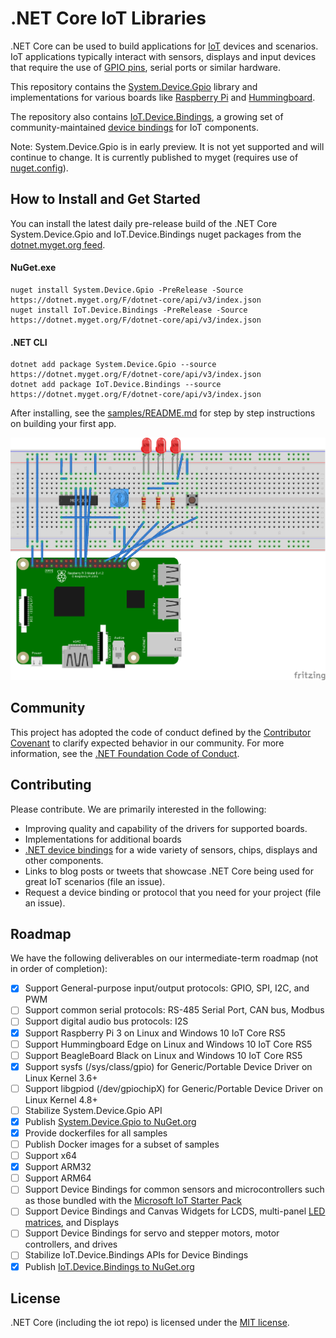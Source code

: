 # .NET Core IoT Libraries

.NET Core can be used to build applications for [IoT](https://en.wikipedia.org/wiki/Internet_of_things) devices and scenarios. IoT applications typically interact with sensors, displays and input devices that require the use of [GPIO pins](https://en.wikipedia.org/wiki/General-purpose_input/output), serial ports or similar hardware.

This repository contains the [System.Device.Gpio](https://www.nuget.org/packages/System.Device.Gpio) library and implementations for various boards like [Raspberry Pi](https://www.raspberrypi.org/) and [Hummingboard](https://www.solid-run.com/nxp-family/hummingboard/).

The repository also contains [IoT.Device.Bindings](https://www.nuget.org/packages/Iot.Device.Bindings), a growing set of community-maintained [device bindings](src/devices/README.md) for IoT components.

Note: System.Device.Gpio is in early preview. It is not yet supported and will continue to change. It is currently published to myget (requires use of [nuget.config](samples/led-blink/nuget.config)).

## How to Install and Get Started

You can install the latest daily pre-release build of the .NET Core System.Device.Gpio and IoT.Device.Bindings nuget packages from the [dotnet.myget.org feed](https://dotnet.myget.org/feed/dotnet-core/package/nuget/System.Device.Gpio).

#### NuGet.exe
~~~~
nuget install System.Device.Gpio -PreRelease -Source https://dotnet.myget.org/F/dotnet-core/api/v3/index.json
nuget install IoT.Device.Bindings -PreRelease -Source https://dotnet.myget.org/F/dotnet-core/api/v3/index.json
~~~~

#### .NET CLI
~~~~
dotnet add package System.Device.Gpio --source https://dotnet.myget.org/F/dotnet-core/api/v3/index.json
dotnet add package IoT.Device.Bindings --source https://dotnet.myget.org/F/dotnet-core/api/v3/index.json
~~~~

After installing, see the [samples/README.md](samples/README.md) for step by step instructions on building your first app.

![Raspberry Pi Breadboard diagram](samples/led-more-blinking-lights/rpi-more-blinking-lights_bb.png)


## Community 

This project has adopted the code of conduct defined by the [Contributor Covenant](https://contributor-covenant.org/)
to clarify expected behavior in our community. For more information, see the [.NET Foundation Code of Conduct](https://www.dotnetfoundation.org/code-of-conduct).

## Contributing

Please contribute. We are primarily interested in the following:

* Improving quality and capability of the drivers for supported boards.
* Implementations for additional boards
* [.NET device bindings](src/devices) for a wide variety of sensors, chips, displays and other components.
* Links to blog posts or tweets that showcase .NET Core being used for great IoT scenarios (file an issue).
* Request a device binding or protocol that you need for your project (file an issue).

## Roadmap

We have the following deliverables on our intermediate-term roadmap (not in order of completion):

* [x] Support General-purpose input/output protocols: GPIO, SPI, I2C, and PWM
* [ ] Support common serial protocols: RS-485 Serial Port, CAN bus, Modbus
* [ ] Support digital audio bus protocols: I2S
* [x] Support Raspberry Pi 3 on Linux and Windows 10 IoT Core RS5
* [ ] Support Hummingboard Edge on Linux and Windows 10 IoT Core RS5
* [ ] Support BeagleBoard Black on Linux and Windows 10 IoT Core RS5
* [x] Support sysfs (/sys/class/gpio) for Generic/Portable Device Driver on Linux Kernel 3.6+
* [ ] Support libgpiod (/dev/gpiochipX) for Generic/Portable Device Driver on Linux Kernel 4.8+
* [ ] Stabilize System.Device.Gpio API
* [x] Publish [System.Device.Gpio to NuGet.org](https://www.nuget.org/packages/System.Device.Gpio)
* [x] Provide dockerfiles for all samples
* [ ] Publish Docker images for a subset of samples
* [ ] Support x64
* [x] Support ARM32
* [ ] Support ARM64
* [ ] Support Device Bindings for common sensors and microcontrollers such as those bundled with the [Microsoft IoT Starter Pack](https://www.adafruit.com/product/2733)
* [ ] Support Device Bindings and Canvas Widgets for LCDS, multi-panel [LED matrices](https://www.adafruit.com/product/607), and Displays
* [ ] Support Device Bindings for servo and stepper motors, motor controllers, and drives
* [ ] Stabilize IoT.Device.Bindings APIs for Device Bindings
* [x] Publish [IoT.Device.Bindings to NuGet.org](https://www.nuget.org/packages/Iot.Device.Bindings)

## License

.NET Core (including the iot repo) is licensed under the [MIT license](LICENSE).
